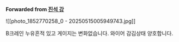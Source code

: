 **Forwarded from [진석 강](https://t.me/no_username_5853318847)**

![[photo_1852770258_0 - 20250515005949743.jpg]]

B크레인 누유흔적 있고 게이지는 변화없습니다. 와이어 감김상태 양호합니다.